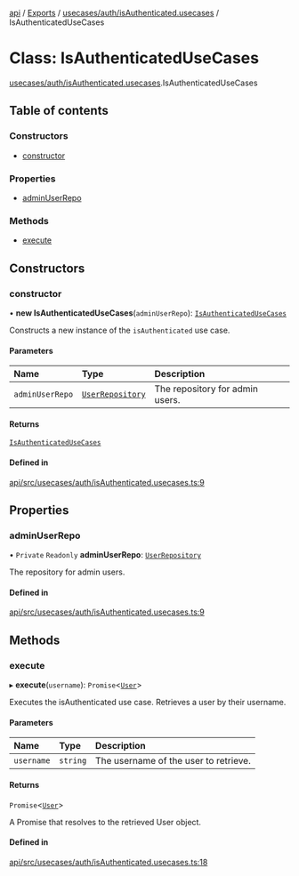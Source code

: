 [api](../README.md) / [Exports](../modules.md) / [usecases/auth/isAuthenticated.usecases](../modules/usecases_auth_isAuthenticated_usecases.md) / IsAuthenticatedUseCases

# Class: IsAuthenticatedUseCases

[usecases/auth/isAuthenticated.usecases](../modules/usecases_auth_isAuthenticated_usecases.md).IsAuthenticatedUseCases

## Table of contents

### Constructors

- [constructor](usecases_auth_isAuthenticated_usecases.IsAuthenticatedUseCases.md#constructor)

### Properties

- [adminUserRepo](usecases_auth_isAuthenticated_usecases.IsAuthenticatedUseCases.md#adminuserrepo)

### Methods

- [execute](usecases_auth_isAuthenticated_usecases.IsAuthenticatedUseCases.md#execute)

## Constructors

### constructor

• **new IsAuthenticatedUseCases**(`adminUserRepo`): [`IsAuthenticatedUseCases`](usecases_auth_isAuthenticated_usecases.IsAuthenticatedUseCases.md)

Constructs a new instance of the `isAuthenticated` use case.

#### Parameters

| Name            | Type                                                                                             | Description                     |
| :-------------- | :----------------------------------------------------------------------------------------------- | :------------------------------ |
| `adminUserRepo` | [`UserRepository`](../interfaces/domain_repositories_userRepository_interface.UserRepository.md) | The repository for admin users. |

#### Returns

[`IsAuthenticatedUseCases`](usecases_auth_isAuthenticated_usecases.IsAuthenticatedUseCases.md)

#### Defined in

[api/src/usecases/auth/isAuthenticated.usecases.ts:9](https://github.com/No-Country/restaurant-reservation-manager/blob/d2fd85f/api/src/usecases/auth/isAuthenticated.usecases.ts#L9)

## Properties

### adminUserRepo

• `Private` `Readonly` **adminUserRepo**: [`UserRepository`](../interfaces/domain_repositories_userRepository_interface.UserRepository.md)

The repository for admin users.

#### Defined in

[api/src/usecases/auth/isAuthenticated.usecases.ts:9](https://github.com/No-Country/restaurant-reservation-manager/blob/d2fd85f/api/src/usecases/auth/isAuthenticated.usecases.ts#L9)

## Methods

### execute

▸ **execute**(`username`): `Promise`\<[`User`](domain_model_user.User.md)\>

Executes the isAuthenticated use case.
Retrieves a user by their username.

#### Parameters

| Name       | Type     | Description                           |
| :--------- | :------- | :------------------------------------ |
| `username` | `string` | The username of the user to retrieve. |

#### Returns

`Promise`\<[`User`](domain_model_user.User.md)\>

A Promise that resolves to the retrieved User object.

#### Defined in

[api/src/usecases/auth/isAuthenticated.usecases.ts:18](https://github.com/No-Country/restaurant-reservation-manager/blob/d2fd85f/api/src/usecases/auth/isAuthenticated.usecases.ts#L18)
